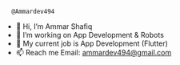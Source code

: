       @Ammardev494
- 👋 Hi, I’m Ammar Shafiq
- 👀 I’m working on App Development & Robots
- 🌱 My current job is App Development (Flutter)
- 📫 Reach me Email: ammardev494@gmail.com

<!---
Ammardev494/Ammardev494 is a ✨ special ✨ repository because its `README.md` (this file) appears on your GitHub profile.
You can click the Preview link to take a look at your changes.
--->
